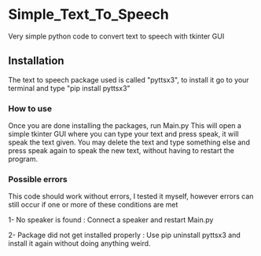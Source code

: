 # Simple_Text_To_Speech
Very simple python code to convert text to speech with tkinter GUI
## Installation 
The text to speech package used is called "pyttsx3", to install it go to your terminal and type "pip install pyttsx3"
### How to use
Once you are done installing the packages, run Main.py 
This will open a simple tkinter GUI where you can type your text and press speak, it will speak the text given. You may delete the text and type something else and press speak again to speak the new text, without having to restart the program.

### Possible errors
This code should work without errors, I tested it myself, however errors can still occur if one or more of these conditions are met

1- No speaker is found : Connect a speaker and restart Main.py

2- Package did not get installed properly : Use pip uninstall pyttsx3 and install it again without doing anything weird.
